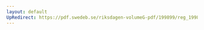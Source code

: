 ```yaml
---
layout: default
UpRedirect: https://pdf.swedeb.se/riksdagen-volumeG-pdf/199899/reg_199899/reg_199899_0158.pdf
---
```

